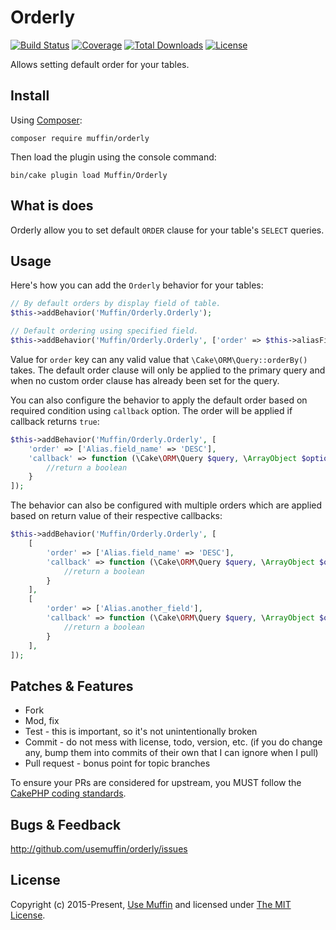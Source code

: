 # Orderly

[![Build Status](https://img.shields.io/github/actions/workflow/status/UseMuffin/Orderly/ci.yml?style=flat-square&branch=master)](https://github.com/UseMuffin/Orderly/actions/workflows/ci.yml?query=branch%3Amaster)
[![Coverage](https://img.shields.io/codecov/c/github/UseMuffin/Orderly/master?style=flat-square
)](https://app.codecov.io/gh/UseMuffin/Orderly)
[![Total Downloads](https://img.shields.io/packagist/dt/muffin/orderly.svg?style=flat-square)](https://packagist.org/packages/muffin/orderly)
[![License](https://img.shields.io/badge/license-MIT-blue.svg?style=flat-square)](LICENSE)

Allows setting default order for your tables.

## Install

Using [Composer][composer]:

```
composer require muffin/orderly
```

Then load the plugin using the console command:

```
bin/cake plugin load Muffin/Orderly
```

## What is does

Orderly allow you to set default `ORDER` clause for your table's `SELECT` queries.

## Usage

Here's how you can add the `Orderly` behavior for your tables:

```php
// By default orders by display field of table.
$this->addBehavior('Muffin/Orderly.Orderly');

// Default ordering using specified field.
$this->addBehavior('Muffin/Orderly.Orderly', ['order' => $this->aliasField('field_name')]);
```

Value for `order` key can any valid value that `\Cake\ORM\Query::orderBy()` takes.
The default order clause will only be applied to the primary query and when no
custom order clause has already been set for the query.

You can also configure the behavior to apply the default order based on required
condition using `callback` option. The order will be applied if callback returns `true`:

```php
$this->addBehavior('Muffin/Orderly.Orderly', [
    'order' => ['Alias.field_name' => 'DESC'],
    'callback' => function (\Cake\ORM\Query $query, \ArrayObject $options, bool $primary) {
        //return a boolean
    }
]);
```

The behavior can also be configured with multiple orders which are applied based
on return value of their respective callbacks:

```php
$this->addBehavior('Muffin/Orderly.Orderly', [
    [
        'order' => ['Alias.field_name' => 'DESC'],
        'callback' => function (\Cake\ORM\Query $query, \ArrayObject $options, bool $primary) {
            //return a boolean
        }
    ],
    [
        'order' => ['Alias.another_field'],
        'callback' => function (\Cake\ORM\Query $query, \ArrayObject $options, bool $primary) {
            //return a boolean
        }
    ],
]);
```

## Patches & Features

* Fork
* Mod, fix
* Test - this is important, so it's not unintentionally broken
* Commit - do not mess with license, todo, version, etc. (if you do change any, bump them into commits of
their own that I can ignore when I pull)
* Pull request - bonus point for topic branches

To ensure your PRs are considered for upstream, you MUST follow the [CakePHP coding standards][standards].

## Bugs & Feedback

http://github.com/usemuffin/orderly/issues

## License

Copyright (c) 2015-Present, [Use Muffin][muffin] and licensed under [The MIT License][mit].

[cakephp]:http://cakephp.org
[composer]:http://getcomposer.org
[mit]:http://www.opensource.org/licenses/mit-license.php
[muffin]:http://usemuffin.com
[standards]:http://book.cakephp.org/5/en/contributing/cakephp-coding-conventions.html
